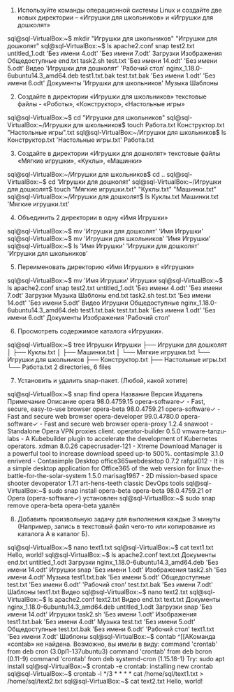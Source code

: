 1)	Используйте команды операционной системы Linux и создайте две новых директории – «Игрушки для школьников» и «Игрушки для дошколят»

sql@sql-VirtualBox:~$ mkdir "Игрушки для школьников" "Игрушки для дошколят"
sql@sql-VirtualBox:~$ ls
apache2.conf snap test2.txt untitled_1.odt 'Без имени 4.odt' 'Без имени 7.odt' Загрузки Изображения Общедоступные
end.txt task2.sh test.txt 'Без имени 14.odt' 'Без имени 5.odt' Видео 'Игрушки для дошколят' 'Рабочий стол'
nginx_1.18.0-6ubuntu14.3_amd64.deb test1.txt.bak test.txt.bak 'Без имени 1.odt' 'Без имени 6.odt' Документы 'Игрушки для школьников' Музыка Шаблоны

2) Создайте в директории «Игрушки для школьников» текстовые файлы - «Роботы», «Конструктор», «Настольные игры»

sql@sql-VirtualBox:~$ cd "Игрушки для школьников"
sql@sql-VirtualBox:~/Игрушки для школьников$ touch Работа.txt Конструктор.txt "Настольные игры".txt
sql@sql-VirtualBox:~/Игрушки для школьников$ ls
Конструктор.txt 'Настольные игры.txt' Работа.txt

3) Создайте в директории «Игрушки для дошколят» текстовые файлы «Мягкие игрушки», «Куклы», «Машинки»

sql@sql-VirtualBox:~/Игрушки для школьников$ cd ..
sql@sql-VirtualBox:~$ cd 'Игрушки для дошколят'
sql@sql-VirtualBox:~/Игрушки для дошколят$ touch "Мягкие игрушки.txt" "Куклы.txt" "Машинки.txt"
sql@sql-VirtualBox:~/Игрушки для дошколят$ ls
Куклы.txt Машинки.txt 'Мягкие игрушки.txt'

4) Объединить 2 директории в одну «Имя Игрушки»

sql@sql-VirtualBox:~$ mv 'Игрушки для дошколят' 'Имя Игрушки' 
sql@sql-VirtualBox:~$ mv 'Игрушки для школьников' 'Имя Игрушки' 
sql@sql-VirtualBox:~$ ls 'Имя Игрушки' 
'Игрушки для дошколят' 'Игрушки для школьников'

5) Переименовать директорию «Имя Игрушки» в «Игрушки»

sql@sql-VirtualBox:~$ mv 'Имя Игрушки' Игрушки
sql@sql-VirtualBox:~$ ls
apache2.conf snap test2.txt untitled_1.odt 'Без имени 4.odt' 'Без имени 7.odt' Загрузки Музыка Шаблоны
end.txt task2.sh test.txt 'Без имени 14.odt' 'Без имени 5.odt' Видео Игрушки Общедоступные
nginx_1.18.0-6ubuntu14.3_amd64.deb test1.txt.bak test.txt.bak 'Без имени 1.odt' 'Без имени 6.odt' Документы Изображения 'Рабочий стол'

6) Просмотреть содержимое каталога «Игрушки».

sql@sql-VirtualBox:~$ tree Игрушки
Игрушки
├── Игрушки для дошколят
│   ├── Куклы.txt
│   ├── Машинки.txt
│   └── Мягкие игрушки.txt
└── Игрушки для школьников
├── Конструктор.txt
├── Настольные игры.txt
└── Работа.txt
2 directories, 6 files

7) Установить и удалить snap-пакет. (Любой, какой хотите)

sql@sql-VirtualBox:~$ snap find opera
Название Версия Издатель Примечание Описание
opera 98.0.4759.15 opera-software✓ - Fast, secure, easy-to-use browser
opera-beta 98.0.4759.21 opera-software✓ - Fast and secure web browser
opera-developer 99.0.4780.0 opera-software✓ - Fast and secure web browser
opera-proxy 1.2.4 snawoot - Standalone Opera VPN proxies client.
operator-builder 0.5.0 vmware-tanzu-labs - A Kubebuilder plugin to accelerate the development of Kubernetes operators.
xdman 8.0.26 capecrusader-121 - Xtreme Download Manager is a powerful tool to increase download speed up-to 500%.
contasimple 3.1.0 enriverd - Contasimple Desktop
office365webdesktop 0.7.2 rafgui012 - It is a simple desktop application for Office365 of the web version for linux
the-battle-for-the-solar-system 1.5.0 marisag1967 - 2D mission-based space shooter
devoperator 1.7.1 art-hens-teeth classic DevOps tools
sql@sql-VirtualBox:~$ sudo snap install opera-beta
opera-beta 98.0.4759.21 от Opera (opera-software✓) установлен
sql@sql-VirtualBox:~$ sudo snap remove opera-beta
opera-beta удалён

8) Добавить произвольную задачу для выполнения каждые 3 минуты (Например, запись в текстовый файл чего-то или копирование из каталога А в каталог Б).

sql@sql-VirtualBox:~$ nano text1.txt
sql@sql-VirtualBox:~$ cat text1.txt
Hello, world!
sql@sql-VirtualBox:~$ ls
apache2.conf text.txt Документы
end.txt untitled_1.odt Загрузки
nginx_1.18.0-6ubuntu14.3_amd64.deb 'Без имени 14.odt' Игрушки
snap 'Без имени 1.odt' Изображения
task2.sh 'Без имени 4.odt' Музыка
test1.txt.bak 'Без имени 5.odt' Общедоступные
test.txt 'Без имени 6.odt' 'Рабочий стол'
test.txt.bak 'Без имени 7.odt' Шаблоны
text1.txt Видео
sql@sql-VirtualBox:~$ nano text2.txt
sql@sql-VirtualBox:~$ ls
apache2.conf text2.txt Видео
end.txt text.txt Документы
nginx_1.18.0-6ubuntu14.3_amd64.deb untitled_1.odt Загрузки
snap 'Без имени 14.odt' Игрушки
task2.sh 'Без имени 1.odt' Изображения
test1.txt.bak 'Без имени 4.odt' Музыка
test.txt 'Без имени 5.odt' Общедоступные
test.txt.bak 'Без имени 6.odt' 'Рабочий стол'
text1.txt 'Без имени 7.odt' Шаблоны
sql@sql-VirtualBox:~$ contab
^[[AКоманда «contab» не найдена. Возможно, вы имели в виду:
command 'crontab' from deb cron (3.0pl1-137ubuntu3)
command 'crontab' from deb bcron (0.11-9)
command 'crontab' from deb systemd-cron (1.15.18-1)
Try: sudo apt install <deb name>
sql@sql-VirtualBox:~$ crontab -e
crontab: installing new crontab
sql@sql-VirtualBox:~$ crontab -l
*/3 * * * * cat /home/sql/text1.txt > /home/sql/text2.txt
sql@sql-VirtualBox:~$ cat text2.txt
Hello, world!
